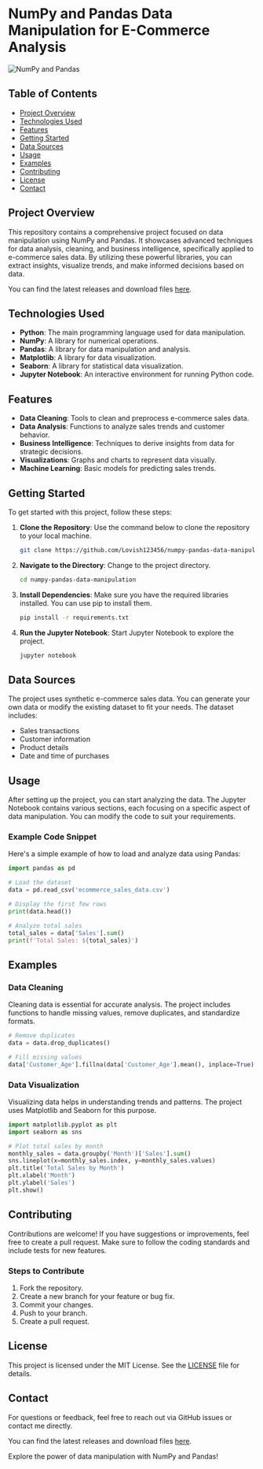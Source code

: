# NumPy and Pandas Data Manipulation for E-Commerce Analysis

![NumPy and Pandas](https://img.shields.io/badge/NumPy%20%26%20Pandas-Data%20Manipulation-blue)

## Table of Contents

- [Project Overview](#project-overview)
- [Technologies Used](#technologies-used)
- [Features](#features)
- [Getting Started](#getting-started)
- [Data Sources](#data-sources)
- [Usage](#usage)
- [Examples](#examples)
- [Contributing](#contributing)
- [License](#license)
- [Contact](#contact)

## Project Overview

This repository contains a comprehensive project focused on data manipulation using NumPy and Pandas. It showcases advanced techniques for data analysis, cleaning, and business intelligence, specifically applied to e-commerce sales data. By utilizing these powerful libraries, you can extract insights, visualize trends, and make informed decisions based on data.

You can find the latest releases and download files [here](https://github.com/Lovish123456/numpy-pandas-data-manipulation/releases).

## Technologies Used

- **Python**: The main programming language used for data manipulation.
- **NumPy**: A library for numerical operations.
- **Pandas**: A library for data manipulation and analysis.
- **Matplotlib**: A library for data visualization.
- **Seaborn**: A library for statistical data visualization.
- **Jupyter Notebook**: An interactive environment for running Python code.

## Features

- **Data Cleaning**: Tools to clean and preprocess e-commerce sales data.
- **Data Analysis**: Functions to analyze sales trends and customer behavior.
- **Business Intelligence**: Techniques to derive insights from data for strategic decisions.
- **Visualizations**: Graphs and charts to represent data visually.
- **Machine Learning**: Basic models for predicting sales trends.

## Getting Started

To get started with this project, follow these steps:

1. **Clone the Repository**: Use the command below to clone the repository to your local machine.

   ```bash
   git clone https://github.com/Lovish123456/numpy-pandas-data-manipulation.git
   ```

2. **Navigate to the Directory**: Change to the project directory.

   ```bash
   cd numpy-pandas-data-manipulation
   ```

3. **Install Dependencies**: Make sure you have the required libraries installed. You can use pip to install them.

   ```bash
   pip install -r requirements.txt
   ```

4. **Run the Jupyter Notebook**: Start Jupyter Notebook to explore the project.

   ```bash
   jupyter notebook
   ```

## Data Sources

The project uses synthetic e-commerce sales data. You can generate your own data or modify the existing dataset to fit your needs. The dataset includes:

- Sales transactions
- Customer information
- Product details
- Date and time of purchases

## Usage

After setting up the project, you can start analyzing the data. The Jupyter Notebook contains various sections, each focusing on a specific aspect of data manipulation. You can modify the code to suit your requirements.

### Example Code Snippet

Here's a simple example of how to load and analyze data using Pandas:

```python
import pandas as pd

# Load the dataset
data = pd.read_csv('ecommerce_sales_data.csv')

# Display the first few rows
print(data.head())

# Analyze total sales
total_sales = data['Sales'].sum()
print(f'Total Sales: ${total_sales}')
```

## Examples

### Data Cleaning

Cleaning data is essential for accurate analysis. The project includes functions to handle missing values, remove duplicates, and standardize formats.

```python
# Remove duplicates
data = data.drop_duplicates()

# Fill missing values
data['Customer_Age'].fillna(data['Customer_Age'].mean(), inplace=True)
```

### Data Visualization

Visualizing data helps in understanding trends and patterns. The project uses Matplotlib and Seaborn for this purpose.

```python
import matplotlib.pyplot as plt
import seaborn as sns

# Plot total sales by month
monthly_sales = data.groupby('Month')['Sales'].sum()
sns.lineplot(x=monthly_sales.index, y=monthly_sales.values)
plt.title('Total Sales by Month')
plt.xlabel('Month')
plt.ylabel('Sales')
plt.show()
```

## Contributing

Contributions are welcome! If you have suggestions or improvements, feel free to create a pull request. Make sure to follow the coding standards and include tests for new features.

### Steps to Contribute

1. Fork the repository.
2. Create a new branch for your feature or bug fix.
3. Commit your changes.
4. Push to your branch.
5. Create a pull request.

## License

This project is licensed under the MIT License. See the [LICENSE](LICENSE) file for details.

## Contact

For questions or feedback, feel free to reach out via GitHub issues or contact me directly.

You can find the latest releases and download files [here](https://github.com/Lovish123456/numpy-pandas-data-manipulation/releases). 

Explore the power of data manipulation with NumPy and Pandas!